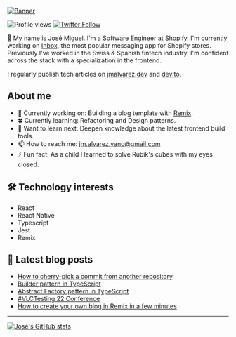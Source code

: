 [![Banner](https://user-images.githubusercontent.com/89982193/189514999-e650bed8-2f08-40bb-8380-72bda9b602c3.png)](https://www.jmalvarez.dev)

![Profile views](https://gpvc.arturio.dev/josemiguel-alvarez)
[![Twitter Follow](https://img.shields.io/twitter/follow/jmalvarezdev?style=social)](https://twitter.com/jmalvarezdev)

👋 My name is José Miguel. I'm a Software Engineer at Shopify. I'm currently working on [Inbox](https://www.shopify.com/inbox), the most popular messaging app for Shopify stores. Previously I've worked in the Swiss & Spanish fintech industry. I'm confident across the stack with a specialization in the frontend.

I regularly publish tech articles on [jmalvarez.dev](https://www.jmalvarez.dev/) and [dev.to](https://dev.to/jmalvarez).

## About me

- 🔨 Currently working on: Building a blog template with [Remix](https://remix.run).
- 🍀 Currently learning: Refactoring and Design patterns.
- 💭 Want to learn next: Deepen knowledge about the latest frontend build tools.
- 📫 How to reach me: jm.alvarez.vano@gmail.com
- ⚡ Fun fact: As a child I learned to solve Rubik's cubes with my eyes closed.

## 🛠️ Technology interests

- React
- React Native
- Typescript
- Jest
- Remix

## 📝 Latest blog posts

<!--START_SECTION:feed-->
* [How to cherry-pick a commit from another repository](https:&#x2F;&#x2F;www.jmalvarez.dev&#x2F;posts&#x2F;git-cherry-pick-from-another-repository)
* [Builder pattern in TypeScript](https:&#x2F;&#x2F;www.jmalvarez.dev&#x2F;posts&#x2F;builder-pattern-typescript)
* [Abstract Factory pattern in TypeScript](https:&#x2F;&#x2F;www.jmalvarez.dev&#x2F;posts&#x2F;abstract-factory-typescript)
* [#VLCTesting 22 Conference](https:&#x2F;&#x2F;www.jmalvarez.dev&#x2F;posts&#x2F;vlc-testing-22)
* [How to create your own blog in Remix in a few minutes](https:&#x2F;&#x2F;www.jmalvarez.dev&#x2F;posts&#x2F;simple-remix-blog-template)
<!--END_SECTION:feed-->

---

[![José's GitHub stats](https://github-readme-stats.vercel.app/api?username=josemiguel-alvarez)](https://github.com/josemiguel-alvarez/github-readme-stats)

